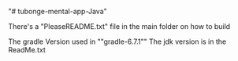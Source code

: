"# tubonge-mental-app-Java" 

There's a "PleaseREADME.txt" file in the main folder on how to build

The gradle Version used in ""gradle-6.7.1""
The jdk version is in the ReadMe.txt


